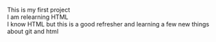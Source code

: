 This is my first project<br>
I am relearning HTML<br>
I know HTML but this is a good refresher and learning a few new things about git and html<br>
